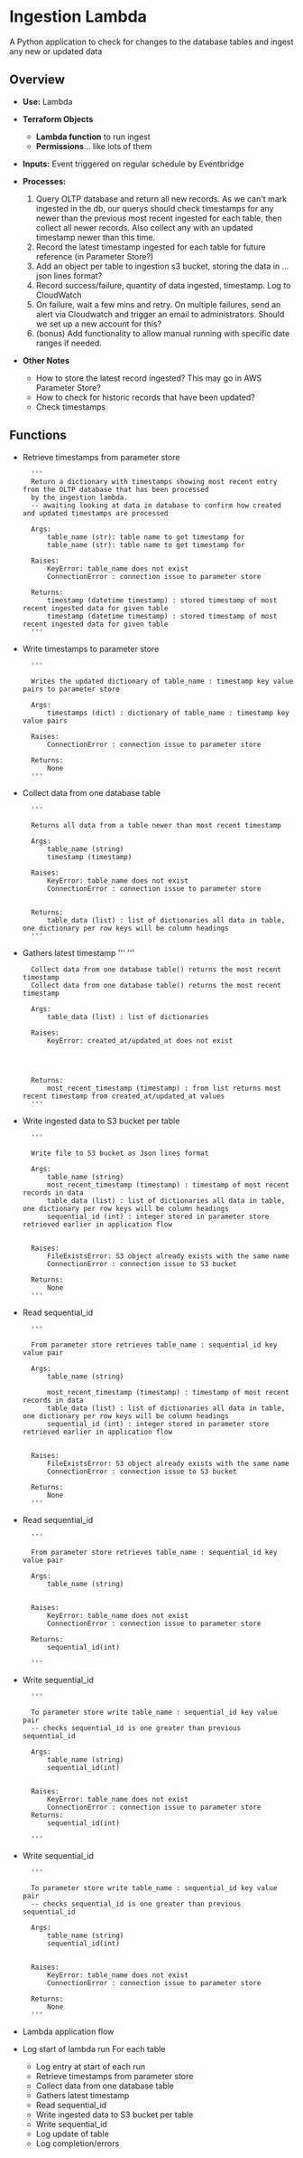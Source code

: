# Ingestion Lambda

A Python application to check for changes to the database tables and ingest any new or updated data

## Overview

- **Use:** Lambda
- **Terraform Objects**

  - **Lambda function** to run ingest
  - **Permissions**... like lots of them

- **Inputs:** Event triggered on regular schedule by Eventbridge
- **Processes:**
  1. Query OLTP database and return all new records. As we can't mark ingested in the db, our querys should check timestamps for any newer than the previous most recent ingested for each table, then collect all newer records. Also collect any with an updated timestamp newer than this time.
  2. Record the latest timestamp ingested for each table for future reference (in Parameter Store?)
  3. Add an object per table to ingestion s3 bucket, storing the data in ... json lines format?
  4. Record success/failure, quantity of data ingested, timestamp. Log to CloudWatch
  5. On failure, wait a few mins and retry. On multiple failures, send an alert via Cloudwatch and trigger an email to administrators. Should we set up a new account for this?
  6. (bonus) Add functionality to allow manual running with specific date ranges if needed.
- **Other Notes**
  - How to store the latest record ingested? This may go in AWS Parameter Store?
  - How to check for historic records that have been updated?
  - Check timestamps

## Functions

- Retrieve timestamps from parameter store


        '''
        Return a dictionary with timestamps showing most recent entry from the OLTP database that has been processed
        by the ingestion lambda.
        -- awaiting looking at data in database to confirm how created and updated timestamps are processed

        Args:
            table_name (str): table name to get timestamp for
            table_name (str): table name to get timestamp for

        Raises:
            KeyError: table_name does not exist
            ConnectionError : connection issue to parameter store

        Returns:
            timestamp (datetime timestamp) : stored timestamp of most recent ingested data for given table
            timestamp (datetime timestamp) : stored timestamp of most recent ingested data for given table
        '''

- Write timestamps to parameter store


        '''

        Writes the updated dictionary of table_name : timestamp key value pairs to parameter store

        Args:
            timestamps (dict) : dictionary of table_name : timestamp key value pairs

        Raises:
            ConnectionError : connection issue to parameter store

        Returns:
            None
        '''

- Collect data from one database table


        '''

        Returns all data from a table newer than most recent timestamp

        Args:
            table_name (string)
            timestamp (timestamp)

        Raises:
            KeyError: table_name does not exist
            ConnectionError : connection issue to parameter store


        Returns:
            table_data (list) : list of dictionaries all data in table, one dictionary per row keys will be column headings
        '''

- Gathers latest timestamp
  '''
  '''

        Collect data from one database table() returns the most recent timestamp
        Collect data from one database table() returns the most recent timestamp

        Args:
            table_data (list) : list of dictionaries

        Raises:
            KeyError: created_at/updated_at does not exist




        Returns:
            most_recent_timestamp (timestamp) : from list returns most recent timestamp from created_at/updated_at values
        '''

- Write ingested data to S3 bucket per table


        '''

        Write file to S3 bucket as Json lines format

        Args:
            table_name (string)
            most_recent_timestamp (timestamp) : timestamp of most recent records in data
            table_data (list) : list of dictionaries all data in table, one dictionary per row keys will be column headings
            sequential_id (int) : integer stored in parameter store retrieved earlier in application flow


        Raises:
            FileExistsError: S3 object already exists with the same name
            ConnectionError : connection issue to S3 bucket

        Returns:
            None
        '''

- Read sequential_id

        '''

        From parameter store retrieves table_name : sequential_id key value pair

        Args:
            table_name (string)

            most_recent_timestamp (timestamp) : timestamp of most recent records in data
            table_data (list) : list of dictionaries all data in table, one dictionary per row keys will be column headings
            sequential_id (int) : integer stored in parameter store retrieved earlier in application flow


        Raises:
            FileExistsError: S3 object already exists with the same name
            ConnectionError : connection issue to S3 bucket

        Returns:
            None
        '''

- Read sequential_id

        '''

        From parameter store retrieves table_name : sequential_id key value pair

        Args:
            table_name (string)


        Raises:
            KeyError: table_name does not exist
            ConnectionError : connection issue to parameter store

        Returns:
            sequential_id(int)

        '''

- Write sequential_id

        '''

        To parameter store write table_name : sequential_id key value pair
        -- checks sequential_id is one greater than previous sequential_id

        Args:
            table_name (string)
            sequential_id(int)


        Raises:
            KeyError: table_name does not exist
            ConnectionError : connection issue to parameter store
        Returns:
            sequential_id(int)

        '''

- Write sequential_id

        '''

        To parameter store write table_name : sequential_id key value pair
        -- checks sequential_id is one greater than previous sequential_id

        Args:
            table_name (string)
            sequential_id(int)


        Raises:
            KeyError: table_name does not exist
            ConnectionError : connection issue to parameter store

        Returns:
            None
        '''

- Lambda application flow
- Log start of lambda run
  For each table
  - Log entry at start of each run
  - Retrieve timestamps from parameter store
  - Collect data from one database table
  - Gathers latest timestamp
  - Read sequential_id
  - Write ingested data to S3 bucket per table
  - Write sequential_id
  - Log update of table
  - Log completion/errors
